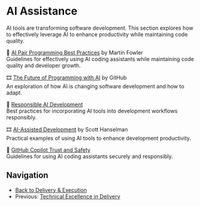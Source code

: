 # AI Assistance

AI tools are transforming software development. This section explores how to effectively leverage AI to enhance productivity while maintaining code quality.

📄 [AI Pair Programming Best Practices](https://martinfowler.com/articles/ai-pair-programming.html) by Martin Fowler  
Guidelines for effectively using AI coding assistants while maintaining code quality and developer growth.

🎞 [The Future of Programming with AI](https://www.youtube.com/watch?v=0uXQq7ZZ8Q8) by GitHub  
An exploration of how AI is changing software development and how to adapt.

📄 [Responsible AI Development](https://www.thoughtworks.com/insights/articles/responsible-ai-development)  
Best practices for incorporating AI tools into development workflows responsibly.

🎞 [AI-Assisted Development](https://www.youtube.com/watch?v=N5HwL6HhJ3s) by Scott Hanselman  
Practical examples of using AI tools to enhance development productivity.

📄 [GitHub Copilot Trust and Safety](https://docs.github.com/en/copilot/overview/github-copilot-trust-and-safety)  
Guidelines for using AI coding assistants securely and responsibly.

## Navigation

- [Back to Delivery & Execution](README.md)
- Previous: [Technical Excellence in Delivery](technical-excellence-in-delivery.md)
